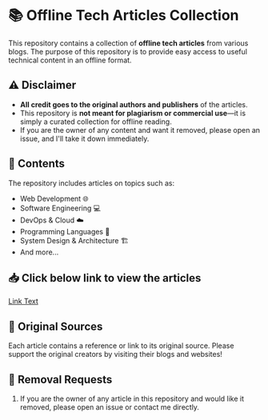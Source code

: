 # 📚 Offline Tech Articles Collection  

This repository contains a collection of **offline tech articles** from various blogs. The purpose of this repository is to provide easy access to useful technical content in an offline format.  

## ⚠️ Disclaimer  
- **All credit goes to the original authors and publishers** of the articles.  
- This repository is **not meant for plagiarism or commercial use**—it is simply a curated collection for offline reading.  
- If you are the owner of any content and want it removed, please open an issue, and I'll take it down immediately.  

## 📂 Contents  
The repository includes articles on topics such as:  
- Web Development 🌐  
- Software Engineering 💻  
- DevOps & Cloud ☁️  
- Programming Languages 📝  
- System Design & Architecture 🏗️  
- And more...

## 📥 Click below link to view the articles
[Link Text](https://richardmr36.github.io/tech-articles)

## 🔗 Original Sources  
Each article contains a reference or link to its original source. Please support the original creators by visiting their blogs and websites!  

## 🛑 Removal Requests
1. If you are the owner of any article in this repository and would like it removed, please open an issue or contact me directly.
